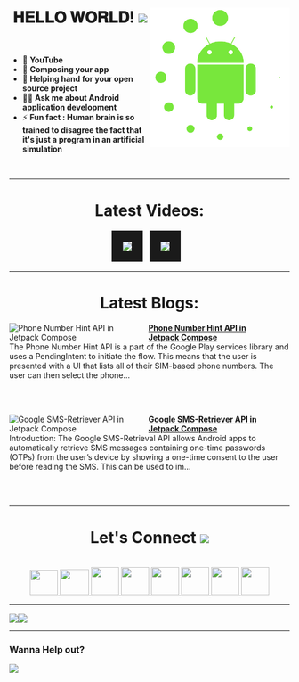 <!-- intro hello world -->
<h1 align="center">
𝐇𝐄𝐋𝐋𝐎 𝐖𝐎𝐑𝐋𝐃! <img src="GIF/Earth.gif" width="24px">
<img src= "GIF/android_by_deiby_ybied_d3jaevn.gif" height="250px" align="right">
</h1>
<br>

- 💚 **YouTube**
- 🔮 **Composing your app**
- 🤝 **Helping hand for your open source project**
- 👨‍💻 **Ask me about Android application development**
- ⚡ **Fun fact : Human brain is so trained to disagree the fact that it's just a program in an artificial simulation**
<br>


<hr>


<!-- youtube section -->
<h1 align="center">
Latest Videos:
</h1>
<div align = "center">
<!-- YOUTUBE:START --><a href="https://www.youtube.com/watch?v=IwucrryJi70" target="_blank"><img src="https://i.ytimg.com/vi/IwucrryJi70/mqdefault.jpg" height="200px" border="20"></a>&nbsp &nbsp<a href="https://www.youtube.com/watch?v=LiAyPwk4xi0" target="_blank"><img src="https://i.ytimg.com/vi/LiAyPwk4xi0/mqdefault.jpg" height="200px" border="20"></a>&nbsp &nbsp<!-- YOUTUBE:END -->
</div>


<hr>


<h1 align="center">
Latest Blogs:
</h1>
<!-- HASHNODE_BLOG:START -->
<p align="left">
<a href="https://sagar0-0.hashnode.dev/phone-number-hint-api-in-jetpack-compose" title="Phone Number Hint API in Jetpack Compose"><img src="https://cdn.hashnode.com/res/hashnode/image/upload/v1688817948931/8a831d4f-8e58-44d5-baa8-e41465d25888.png" alt="Phone Number Hint API in Jetpack Compose" width="250px" align="left" /></a>
<a href="https://sagar0-0.hashnode.dev/phone-number-hint-api-in-jetpack-compose" title="Phone Number Hint API in Jetpack Compose"><strong>Phone Number Hint API in Jetpack Compose</strong></a>
<br/> The Phone Number Hint API is a part of the Google Play services library and uses a PendingIntent to initiate the flow. This means that the user is presented with a UI that lists all of their SIM-based phone numbers. The user can then select the phone... </p> <br/> <br/>
<p align="left">
<a href="https://sagar0-0.hashnode.dev/google-sms-retriever-api-in-jetpack-compose" title="Google SMS-Retriever API in Jetpack Compose"><img src="https://cdn.hashnode.com/res/hashnode/image/upload/v1685105948010/8982ee7b-f841-4162-894e-d747032f01ed.png" alt="Google SMS-Retriever API in Jetpack Compose" width="250px" align="left" /></a>
<a href="https://sagar0-0.hashnode.dev/google-sms-retriever-api-in-jetpack-compose" title="Google SMS-Retriever API in Jetpack Compose"><strong>Google SMS-Retriever API in Jetpack Compose</strong></a>
<br/> Introduction:
The Google SMS-Retrieval API allows Android apps to automatically retrieve SMS messages containing one-time passwords (OTPs) from the user’s device by showing a one-time consent to the user before reading the SMS. This can be used to im... </p> <br/> <br/>
<!-- HASHNODE_BLOG:END -->
  
  
<hr>


<!-- connect section -->
<h1 align="center">
Let's Connect <img src="GIF/Handshake.gif" width="24px">
</h1>
<div align="center">
<p align="center">
  <br>
  <a href="https://www.youtube.com/channel/UCbXjqGX2O0UW12AIboO2Psw" target="_blank">
    <code><img  height="45" width="50" src="https://brandslogos.com/wp-content/uploads/images/large/youtube-icon-logo.png"></code>
  </a>
  <a href="mailto:sagar.0dev@gmail.com" target="_blank">
    <code><img height="46" width="52" src="https://logos-world.net/wp-content/uploads/2020/11/Gmail-Logo.png"></code>
  </a>
  <a href="https://twitter.com/sagar0_o" target="_blank">
    <code><img height="50" width="50" src="https://www.freepnglogos.com/uploads/twitter-logo-png/twitter-logo-vector-png-clipart-1.png"></code>
  </a>
  <a href="https://www.linkedin.com/in/sagar0-0malhotra/" target="_blank">
    <code><img height="50" width="50" src="https://cdn-icons-png.flaticon.com/512/174/174857.png"></code>
  </a>
  <a href="https://sagar0-0.medium.com/" target="_blank">
    <code><img height="50" width="50" src="https://cdn1.iconfinder.com/data/icons/social-media-circle-7/512/Circled_Medium_svg5-512.png"></code>
  </a>
  <a href="https://www.instagram.com/_sagar_malhotra_/" target="_blank">
    <code><img height="50" width="50" src="http://assets.stickpng.com/images/580b57fcd9996e24bc43c521.png"></code>
  </a>
  <a href="https://sagar0-0.hashnode.dev/" target="_blank">
    <code><img height="50" width="50" src="https://cdn.hashnode.com/res/hashnode/image/upload/v1611902473383/CDyAuTy75.png?auto=compress"></code>
  </a>
  <a href="https://discordapp.com/users/sagar0_0#2945" target="_blank">
    <code><img height="50" width="50" src="https://www.freepnglogos.com/uploads/discord-logo-png/discord-logo-logodownload-download-logotipos-1.png"></code>
  </a>
</p>
</div>


<hr>


<img align="center" height="150px" src="https://github-readme-streak-stats.herokuapp.com/?user=Sagar0-0&theme=dark&hide_border=true"><img align="center" height="160px" src="https://github-readme-stats.vercel.app/api?username=Sagar0-0&show_icons=true&hide_border=true&title_color=94b4a4&amp&icon_color=FFFFFF&amp&text_color=FFFFFF&amp&bg_color=000000&count_private=true&include_all_commits=true">


<hr>


### Wanna Help out?
<a href="https://www.buymeacoffee.com/0sagar0">
  <img src="https://user-images.githubusercontent.com/85388413/197355117-e4a5f6e7-44ee-4303-adb8-3ef39cd18246.jpg" width=200px>
</a>
